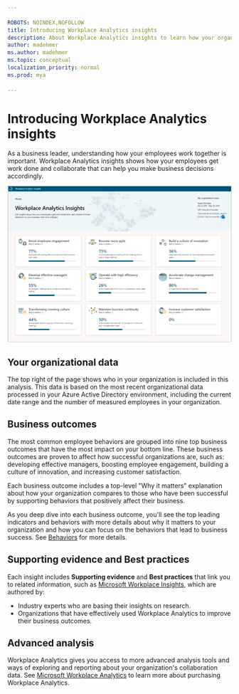 ```yaml
---

ROBOTS: NOINDEX,NOFOLLOW
title: Introducing Workplace Analytics insights
description: About Workplace Analytics insights to learn how your organization gets work done
author: madehmer
ms.author: madehmer
ms.topic: conceptual
localization_priority: normal 
ms.prod: mya

---
```

# Introducing Workplace Analytics insights

As a business leader, understanding how your employees work together is important. Workplace Analytics insights shows how your employees get work done and collaborate that can help you make business decisions accordingly.

![Home page](./images/home.png)


## Your organizational data

The top right of the page shows who in your organization is included in this analysis. This data is based on the most recent organizational data processed in your Azure Active Directory environment, including the current date range and the number of measured employees in your organization.

## Business outcomes

The most common employee behaviors are grouped into nine top business outcomes that have the most impact on your bottom line. These business outcomes are proven to affect how successful organizations are, such as: developing effective managers, boosting employee engagement, building a culture of innovation, and increasing customer satisfaction.

Each business outcome includes a top-level "Why it matters" explanation about how your organization compares to those who have been successful by supporting behaviors that positively affect their business.

As you deep dive into each business outcome, you'll see the top leading indicators and behaviors with more details about why it matters to your organization and how you can focus on the behaviors that lead to business success. See [Behaviors](behaviors.md) for more details.

## Supporting evidence and Best practices

Each insight includes **Supporting evidence** and **Best practices** that link you to related information, such as [Microsoft Workplace Insights](https://insights.office.com/), which are authored by:

* Industry experts who are basing their insights on research.
* Organizations that have effectively used Workplace Analytics to improve their business outcomes.

## Advanced analysis

Workplace Analytics gives you access to more advanced analysis tools and ways of exploring and reporting about your organization's collaboration data. See [Microsoft Workplace Analytics](https://microsoft.com/microsoft-365/business/workplace-analytics) to learn more about purchasing Workplace Analytics.
